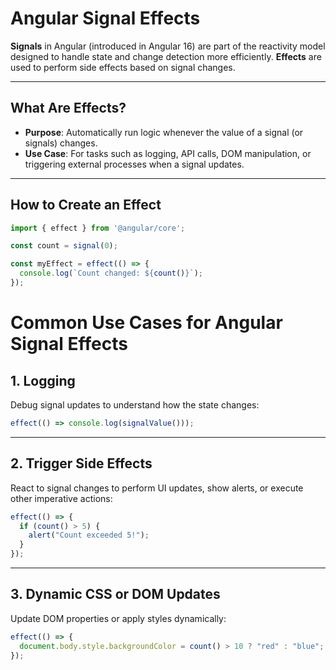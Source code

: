 # Angular Signal Effects

**Signals** in Angular (introduced in Angular 16) are part of the reactivity model designed to handle state 
and change detection more efficiently. **Effects** are used to perform side effects based on signal changes.

---

## What Are Effects?
- **Purpose**: Automatically run logic whenever the value of a signal (or signals) changes.
- **Use Case**: For tasks such as logging, API calls, DOM manipulation, or triggering external processes when 
                a signal updates.

---

## How to Create an Effect

```typescript
import { effect } from '@angular/core';

const count = signal(0);

const myEffect = effect(() => {
  console.log(`Count changed: ${count()}`);
});
```

# Common Use Cases for Angular Signal Effects

## 1. Logging

Debug signal updates to understand how the state changes:

```typescript
effect(() => console.log(signalValue()));
```

---

## 2. Trigger Side Effects

React to signal changes to perform UI updates, show alerts, or execute other imperative actions:

```typescript
effect(() => {
  if (count() > 5) {
    alert("Count exceeded 5!");
  }
});
```

---

## 3. Dynamic CSS or DOM Updates

Update DOM properties or apply styles dynamically:

```typescript
effect(() => {
  document.body.style.backgroundColor = count() > 10 ? "red" : "blue";
});
```
